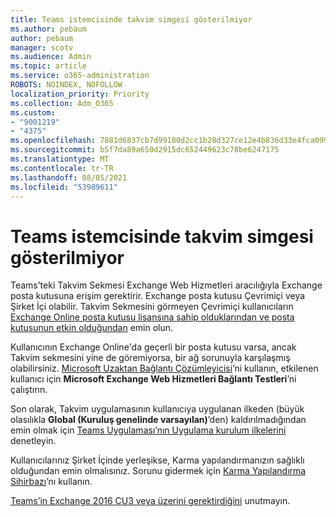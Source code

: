 ```yaml
---
title: Teams istemcisinde takvim simgesi gösterilmiyor
ms.author: pebaum
author: pebaum
manager: scotv
ms.audience: Admin
ms.topic: article
ms.service: o365-administration
ROBOTS: NOINDEX, NOFOLLOW
localization_priority: Priority
ms.collection: Adm_O365
ms.custom:
- "9001219"
- "4375"
ms.openlocfilehash: 7881d6837cb7d99180d2cc1b28d327ce12e4b836d33e4fca099569d4f72510fa
ms.sourcegitcommit: b5f7da89a650d2915dc652449623c78be6247175
ms.translationtype: MT
ms.contentlocale: tr-TR
ms.lasthandoff: 08/05/2021
ms.locfileid: "53989611"
---
```

# <a name="calendar-icon-not-showing-in-teams-client"></a>Teams istemcisinde takvim simgesi gösterilmiyor

Teams’teki Takvim Sekmesi Exchange Web Hizmetleri aracılığıyla Exchange posta kutusuna erişim gerektirir. Exchange posta kutusu Çevrimiçi veya Şirket İçi olabilir. Takvim Sekmesini görmeyen Çevrimiçi kullanıcıların [Exchange Online posta kutusu lisansına sahip olduklarından ve posta kutusunun etkin olduğundan](https://docs.microsoft.com/exchange/recipients-in-exchange-online/create-user-mailboxes) emin olun.

Kullanıcının Exchange Online'da geçerli bir posta kutusu varsa, ancak Takvim sekmesini yine de göremiyorsa, bir ağ sorunuyla karşılaşmış olabilirsiniz. [Microsoft Uzaktan Bağlantı Çözümleyicisi](https://testconnectivity.microsoft.com/)’ni kullanın, etkilenen kullanıcı için **Microsoft Exchange Web Hizmetleri Bağlantı Testleri**’ni çalıştırın.

Son olarak, Takvim uygulamasının kullanıcıya uygulanan ilkeden (büyük olasılıkla **Global (Kuruluş genelinde varsayılan)**’den) kaldırılmadığından emin olmak için [Teams Uygulaması’nın Uygulama kurulum ilkelerini](https://admin.teams.microsoft.com/policies/app-setup) denetleyin.

Kullanıcılarınız Şirket İçinde yerleşikse, Karma yapılandırmanızın sağlıklı olduğundan emin olmalısınız. Sorunu gidermek için [Karma Yapılandırma Sihirbazı](https://docs.microsoft.com/exchange/hybrid-deployment/hybrid-agent)’nı kullanın.

[Teams’in Exchange 2016 CU3 veya üzerini gerektirdiğini](https://docs.microsoft.com/microsoftteams/exchange-teams-interact) unutmayın.
